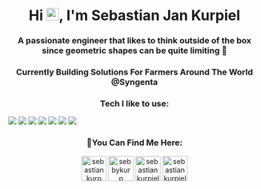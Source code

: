 <h1 align="center">Hi <img src="https://media.giphy.com/media/hvRJCLFzcasrR4ia7z/giphy.gif" width="25px">, I'm Sebastian Jan Kurpiel</h1>
<h3 align="center">A passionate engineer that likes to think outside of the box since geometric shapes can be quite limiting 🤯</h3>
<h3 align="center">Currently Building Solutions For Farmers Around The World @Syngenta</h3>
<h3 align="center">Tech I like to use:</h3>
<img src="https://img.shields.io/badge/react%20-%2320232a.svg?&style=for-the-badge&logo=react&logoColor=%2361DAFB"/>
<img src="https://img.shields.io/badge/typescript%20-%2320232a.svg?&style=for-the-badge&logo=typescript&logoColor=white&color=3178c6"/>
<img src="https://img.shields.io/badge/javascript%20-%23323330.svg?&style=for-the-badge&logo=javascript&logoColor=%23F7DF1E"/>
<img src="https://img.shields.io/badge/Reason%20-%23323330.svg?&style=for-the-badge&logo=reason&&logoColor=white&color=DD4B39"/>
<img src="https://img.shields.io/badge/NodeJs%20-%23323330.svg?&style=for-the-badge&logo=node.js&logoColor=#339933"/>
<img src="https://img.shields.io/badge/graphql%20-%23323330.svg?&style=for-the-badge&logo=graphql&logoColor=E10098"/>
<img src="https://img.shields.io/badge/webgl%20-%23323330.svg?&style=for-the-badge&logo=webGl&logoColor=#990000"/>
<h3 align="center">👀You Can Find Me Here:</h3>
<p align="center">
<a href="https://dev.to/sebastiankurp" target="blank"><img align="center" src="https://cdn.jsdelivr.net/npm/simple-icons@3.0.1/icons/dev-dot-to.svg" alt="sebastiankurp" height="50" width="50" /></a>
<a href="https://twitter.com/sebbykurps" target="blank"><img align="center" src="https://cdn.jsdelivr.net/npm/simple-icons@3.0.1/icons/twitter.svg" alt="sebbykurp" height="50" width="50" /></a>
<a href="https://linkedin.com/in/sebastiankurpiel" target="blank"><img align="center" src="https://cdn.jsdelivr.net/npm/simple-icons@3.0.1/icons/linkedin.svg" alt="sebastiankurpiel" height="50" width="50" /></a>
<a href="https://unsplash.com/@sebbykurps" target="blank"><img align="center" src="https://cdn.jsdelivr.net/npm/simple-icons@3.0.1/icons/unsplash.svg" alt="sebastiankurpiel" height="50" width="50" /></a>
</p>
